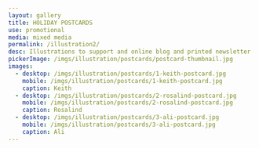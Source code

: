```yaml
---
layout: gallery
title: HOLIDAY POSTCARDS
use: promotional
media: mixed media
permalink: /illustration2/
desc: Illustrations to support and online blog and printed newsletter
pickerImage: /imgs/illustration/postcards/postcard-thumbnail.jpg
images:
  - desktop: /imgs/illustration/postcards/1-keith-postcard.jpg
    mobile: /imgs/illustration/postcards/1-keith-postcard.jpg
    caption: Keith
  - desktop: /imgs/illustration/postcards/2-rosalind-postcard.jpg
    mobile: /imgs/illustration/postcards/2-rosalind-postcard.jpg
    caption: Rosalind
  - desktop: /imgs/illustration/postcards/3-ali-postcard.jpg
    mobile: /imgs/illustration/postcards/3-ali-postcard.jpg
    caption: Ali
---
```

